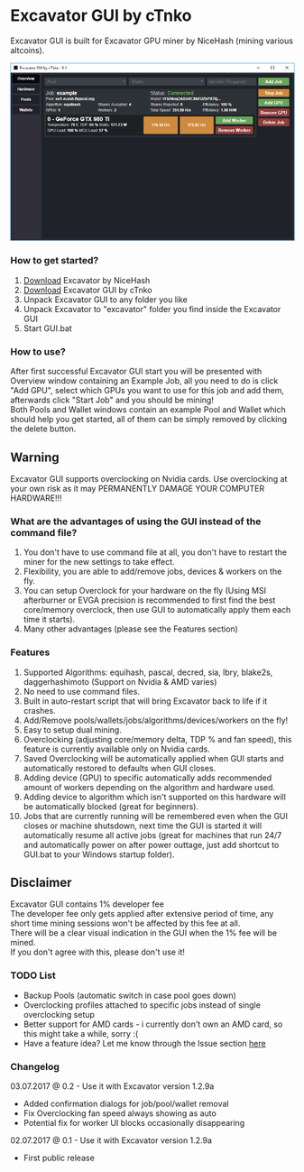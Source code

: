 # Excavator GUI by cTnko
Excavator GUI is built for Excavator GPU miner by NiceHash (mining various altcoins).

![Jobs Window](https://raw.githubusercontent.com/cTn-dev/Excavator-GUI/master/screenshots/jobs.png)

### How to get started?
1. [Download](https://github.com/nicehash/excavator/releases) Excavator by NiceHash
2. [Download](https://github.com/cTn-dev/Excavator-GUI/releases) Excavator GUI by cTnko
3. Unpack Excavator GUI to any folder you like
4. Unpack Excavator to "excavator" folder you find inside the Excavator GUI
5. Start GUI.bat

### How to use?
After first successful Excavator GUI start you will be presented with Overview window containing an Example Job, all you need to do is click "Add GPU", select which GPUs you want to use for this job and add them, afterwards click "Start Job" and you should be mining!<br />
Both Pools and Wallet windows contain an example Pool and Wallet which should help you get started, all of them can be simply removed by clicking the delete button.

## Warning
Excavator GUI supports overclocking on Nvidia cards. Use overclocking at your own risk as it may PERMANENTLY DAMAGE YOUR COMPUTER HARDWARE!!!

### What are the advantages of using the GUI instead of the command file?
1. You don't have to use command file at all, you don't have to restart the miner for the new settings to take effect.
2. Flexibility, you are able to add/remove jobs, devices & workers on the fly.
3. You can setup Overclock for your hardware on the fly (Using MSI afterburner or EVGA precision is recommended to first find the best core/memory overclock, then use GUI to automatically apply them each time it starts).
4. Many other advantages (please see the Features section)

### Features
1. Supported Algorithms: equihash, pascal, decred, sia, lbry, blake2s, daggerhashimoto (Support on Nvidia & AMD varies)
2. No need to use command files.
3. Built in auto-restart script that will bring Excavator back to life if it crashes.
4. Add/Remove pools/wallets/jobs/algorithms/devices/workers on the fly!
5. Easy to setup dual mining.
6. Overclocking (adjusting core/memory delta, TDP % and fan speed), this feature is currently available only on Nvidia cards.
7. Saved Overclocking will be automatically applied when GUI starts and automatically restored to defaults when GUI closes.
8. Adding device (GPU) to specific automatically adds recommended amount of workers depending on the algorithm and hardware used.
9. Adding device to algorithm which isn't supported on this hardware will be automatically blocked (great for beginners).
10. Jobs that are currently running will be remembered even when the GUI closes or machine shutsdown, next time the GUI is started it will automatically resume all active jobs (great for machines that run 24/7 and automatically power on after power outtage, just add shortcut to GUI.bat to your Windows startup folder).

## Disclaimer
Excavator GUI contains 1% developer fee<br />
The developer fee only gets applied after extensive period of time, any short time mining sessions won't be affected by this fee at all.<br />
There will be a clear visual indication in the GUI when the 1% fee will be mined.<br />
If you don't agree with this, please don't use it!<br />

### TODO List
- Backup Pools (automatic switch in case pool goes down)
- Overclocking profiles attached to specific jobs instead of single overclocking setup
- Better support for AMD cards - i currently don't own an AMD card, so this might take a while, sorry :(
- Have a feature idea? Let me know through the Issue section [here](https://github.com/cTn-dev/Excavator-GUI/issues)

### Changelog
03.07.2017 @ 0.2 - Use it with Excavator version 1.2.9a
- Added confirmation dialogs for job/pool/wallet removal
- Fix Overclocking fan speed always showing as auto
- Potential fix for worker UI blocks occasionally disappearing

02.07.2017 @ 0.1 - Use it with Excavator version 1.2.9a
- First public release
